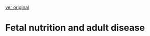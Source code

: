 [ver original](/docs/documentacion/Fetal_nutrition_and_adult_disease.md)

#  Fetal nutrition and adult disease 